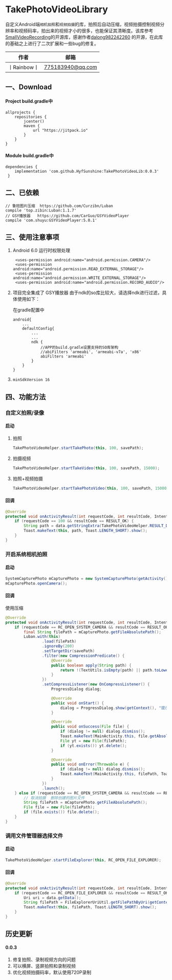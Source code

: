 # TakePhotoVideoLibrary
自定义Android端`相机拍照`和`视频拍摄`的库，拍照后自动压缩，视频拍摄控制视频分辨率和视频码率，拍出来的视频才小的很多，也能保证其清晰度。该库参考[SmallVideoRecording](https://github.com/dalong982242260/SmallVideoRecording)的开源库，感谢作者[dalong982242260](https://github.com/dalong982242260)
的开源，在此库的基础之上进行了二次扩展和一些bug的修复。

|作者|邮箱|
| :-:| :-: |
|丨Rainbow丨|775183940@qq.com|

## 一、Download

#### Project build.gradle中

    allprojects {
        repositories {
            jcenter()
            maven {
                url "https://jitpack.io"
            }
        }
    }



#### Module build.gradle中

    dependencies {
        implementation 'com.github.HyfSunshine:TakePhotoVideoLib:0.0.3'
     }

## 二、已依赖
    // 鲁班图片压缩  https://github.com/Curzibn/Luban
    compile 'top.zibin:Luban:1.1.7'
    // GSY播放器   https://github.com/CarGuo/GSYVideoPlayer
    compile 'com.shuyu:GSYVideoPlayer:5.0.1'

## 三、使用注意事项

1. Android 6.0 运行时权限处理
   ```
    <uses-permission android:name="android.permission.CAMERA"/>
    <uses-permission android:name="android.permission.READ_EXTERNAL_STORAGE"/>
    <uses-permission android:name="android.permission.WRITE_EXTERNAL_STORAGE"/>
    <uses-permission android:name="android.permission.RECORD_AUDIO"/>
    ```

2. 项目完全集成了 GSY播放器  由于ndk的so库比较大，请选择ndk进行过滤，具体使用如下：

    在gradle配置中
    ```
    android{
        ...
        defaultConfig{
            ...
            ...
            ndk {
                //APP的build.gradle设置支持的SO库架构
                //abiFilters 'armeabi', 'armeabi-v7a', 'x86'
                abiFilters 'armeabi'
            }
        }
    }
    ```

3. `minSdkVersion 16`

## 四、功能方法

### 自定义拍照/录像

#### 启动
1. 拍照

    ``` java
    TakePhotoVideoHelper.startTakePhoto(this, 100, savePath);
    ```
2. 拍摄视频

    ``` java
    TakePhotoVideoHelper.startTakeVideo(this, 100, savePath, 15000);
    ```
3. 拍照+视频拍摄

    ``` java
    TakePhotoVideoHelper.startTakePhotoVideo(this, 100, savePath, 15000);
    ```

#### 回调


``` java
@Override
protected void onActivityResult(int requestCode, int resultCode, Intent data) {
    if (requestCode == 100 && resultCode == RESULT_OK) {
        String path = data.getStringExtra(TakePhotoVideoHelper.RESULT_DATA);
        Toast.makeText(this, path, Toast.LENGTH_SHORT).show();
    }
}
```
### 开启系统相机拍照
#### 启动
``` java
SystemCapturePhoto mCapturePhoto = new SystemCapturePhoto(getActivity(), RC_OPEN_SYSTEM_CAMERA, savePath);
mCapturePhoto.openCamera();
```
#### 回调
使用压缩
``` java
@Override
protected void onActivityResult(int requestCode, int resultCode, Intent data) {
    if (requestCode == RC_OPEN_SYSTEM_CAMERA && resultCode == RESULT_OK) {
        final String filePath = mCapturePhoto.getFileAbsolutePath();
        Luban.with(this)
                .load(filePath)
                .ignoreBy(200)
                .setTargetDir(savePath)
                .filter(new CompressionPredicate() {
                    @Override
                    public boolean apply(String path) {
                        return !(TextUtils.isEmpty(path) || path.toLowerCase().endsWith(".gif"));
                    }
                })
                .setCompressListener(new OnCompressListener() {
                    ProgressDialog dialog;

                    @Override
                    public void onStart() {
                        dialog = ProgressDialog.show(getContext(), "提示", "正在处理图片中...", false, false);
                    }

                    @Override
                    public void onSuccess(File file) {
                        if (dialog != null) dialog.dismiss();
                        Toast.makeText(MainActivity.this, file.getAbsolutePath(), Toast.LENGTH_SHORT).show();
                        File yt = new File(filePath);
                        if (yt.exists()) yt.delete();
                    }

                    @Override
                    public void onError(Throwable e) {
                        if (dialog != null) dialog.dismiss();
                        Toast.makeText(MainActivity.this, filePath, Toast.LENGTH_SHORT).show();
                    }
                })
                .launch();
    } else if (requestCode == RC_OPEN_SYSTEM_CAMERA && resultCode == RESULT_CANCELED) {
        // 取消拍摄  删除创建的图片文件
        String filePath = mCapturePhoto.getFileAbsolutePath();
        File file = new File(filePath);
        if (file.exists()) file.delete();
    }
}
```

### 调用文件管理器选择文件
#### 启动
```java
TakePhotoVideoHelper.startFileExplorer(this, RC_OPEN_FILE_EXPLORER);
```

#### 回调

``` java
@Override
protected void onActivityResult(int requestCode, int resultCode, Intent data) {
    if (requestCode == RC_OPEN_FILE_EXPLORER && resultCode == RESULT_OK) {
        Uri uri = data.getData();
        String filePath = FileExplorerUriUtil.getFilePathByUri(getContext(), uri);
        Toast.makeText(this, filePath, Toast.LENGTH_SHORT).show();
    }
}
```

## 历史更新

#### 0.0.3
1. 修复拍照、录制视频方向的问题
2. 可以横屏、竖屏拍照和录制视频
3. 优化视频拍摄码率，默认使用720P录制






